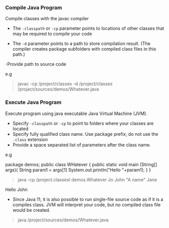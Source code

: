 ### Compile Java Program
Compile classes with the javac compiler

- The `-classpath` or `-cp` parameter points to locations of other classes that may be required to compile your code

- The `-d` parameter points to a path to store compilation result. 
(The compiler creates package subfolders with compiled class files in this path.)

-Provide path to source code

e.g

> javac -cp /project/classes -d /project/classes /project/sources/demos/Whatever.java

### Execute Java Program

Execute program using java executable Java Virtual Machine (JVM).
- Specify `-classpath` or `-cp` to point to folders where your classes are located
- Specify fully qualified class name. Use package prefix; do not use the `.class` extension
- Provide a space separated list of parameters after the class name.

e.g 

package demos;
public class WHatever {
	public static void main (String[] args){
	String param1 = args[1]
	System.out.println("Hello "+param1);
	}
}

> java -cp /project.classesl demos.Whatever Jo John "A name" Jane

Hello John

- Since Java 11, it is also possible to run single-file source code as if it is a compiles class. 
JVM will interpret your code, but no compiled class file would be created.

> java /project/sources/demos/Whatever.java
